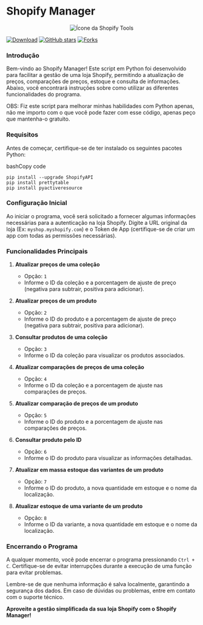 Shopify Manager
===============

<div align="center">
  <img src="[caminho/para/sua/imagem.jpg](https://ibb.co/nPXCJrm)" alt="Ícone da Shopify Tools">
</div>

[![Download](https://img.shields.io/badge/Download-v1.0.0-brightgreen.svg)](https://github.com/Kockiee/Shopify-Tools/releases/tag/v1.0.0) 
[![GitHub stars](https://img.shields.io/github/stars/Kockiee/Shopify-Tools.svg?style=social&label=Stars)](https://github.com/Kockiee/Shopify-Tools/stargazers)
[![Forks](https://img.shields.io/github/forks/Kockiee/Shopify-Tools.svg)](https://github.com/Kockiee/Shopify-Tools/network)

### Introdução

Bem-vindo ao Shopify Manager! Este script em Python foi desenvolvido para facilitar a gestão de uma loja Shopify, permitindo a atualização de preços, comparações de preços, estoque e consulta de informações. Abaixo, você encontrará instruções sobre como utilizar as diferentes funcionalidades do programa.

OBS: Fiz este script para melhorar minhas habilidades com Python apenas, não me importo com o que você pode fazer com esse código, apenas peço que mantenha-o gratuito.

### Requisitos

Antes de começar, certifique-se de ter instalado os seguintes pacotes Python:

bashCopy code

```
pip install --upgrade ShopifyAPI          
pip install prettytable           
pip install pyactiveresource            
```

### Configuração Inicial

Ao iniciar o programa, você será solicitado a fornecer algumas informações necessárias para a autenticação na loja Shopify. Digite a URL original da loja (Ex: `myshop.myshopify.com`) e o Token de App (certifique-se de criar um app com todas as permissões necessárias).

### Funcionalidades Principais

1.  **Atualizar preços de uma coleção**
    
    *   Opção: `1`
    *   Informe o ID da coleção e a porcentagem de ajuste de preço (negativa para subtrair, positiva para adicionar).
2.  **Atualizar preços de um produto**
    
    *   Opção: `2`
    *   Informe o ID do produto e a porcentagem de ajuste de preço (negativa para subtrair, positiva para adicionar).
3.  **Consultar produtos de uma coleção**
    
    *   Opção: `3`
    *   Informe o ID da coleção para visualizar os produtos associados.
4.  **Atualizar comparações de preços de uma coleção**
    
    *   Opção: `4`
    *   Informe o ID da coleção e a porcentagem de ajuste nas comparações de preços.
5.  **Atualizar comparação de preços de um produto**
    
    *   Opção: `5`
    *   Informe o ID do produto e a porcentagem de ajuste nas comparações de preços.
6.  **Consultar produto pelo ID**
    
    *   Opção: `6`
    *   Informe o ID do produto para visualizar as informações detalhadas.
7.  **Atualizar em massa estoque das variantes de um produto**
    
    *   Opção: `7`
    *   Informe o ID do produto, a nova quantidade em estoque e o nome da localização.
8.  **Atualizar estoque de uma variante de um produto**
    
    *   Opção: `8`
    *   Informe o ID da variante, a nova quantidade em estoque e o nome da localização.

### Encerrando o Programa

A qualquer momento, você pode encerrar o programa pressionando `Ctrl + C`. Certifique-se de evitar interrupções durante a execução de uma função para evitar problemas.

Lembre-se de que nenhuma informação é salva localmente, garantindo a segurança dos dados. Em caso de dúvidas ou problemas, entre em contato com o suporte técnico.

**Aproveite a gestão simplificada da sua loja Shopify com o Shopify Manager!**
